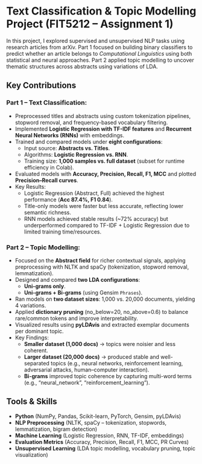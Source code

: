 # Text Classification & Topic Modelling Project (FIT5212 – Assignment 1)
In this project, I explored supervised and unsupervised NLP tasks using research articles from arXiv. Part 1 focused on building binary classifiers to predict whether an article belongs to *Computational Linguistics* using both statistical and neural approaches. Part 2 applied topic modelling to uncover thematic structures across abstracts using variations of LDA.  

## Key Contributions

### Part 1 – Text Classification:
- Preprocessed titles and abstracts using custom tokenization pipelines, stopword removal, and frequency-based vocabulary filtering.
- Implemented **Logistic Regression with TF-IDF features** and **Recurrent Neural Networks (RNNs)** with embeddings.
- Trained and compared models under **eight configurations**:
  - Input source: **Abstracts vs. Titles**.
  - Algorithms: **Logistic Regression vs. RNN**.
  - Training size: **1,000 samples vs. full dataset** (subset for runtime efficiency in Colab).
- Evaluated models with **Accuracy, Precision, Recall, F1, MCC** and plotted **Precision–Recall curves**.
- Key Results:
  - Logistic Regression (Abstract, Full) achieved the highest performance (**Acc 87.4%, F1 0.84**).
  - Title-only models were faster but less accurate, reflecting lower semantic richness.
  - RNN models achieved stable results (~72% accuracy) but underperformed compared to TF-IDF + Logistic Regression due to limited training time/resources.

### Part 2 – Topic Modelling:
- Focused on the **Abstract field** for richer contextual signals, applying preprocessing with NLTK and spaCy (tokenization, stopword removal, lemmatization).
- Designed and compared **two LDA configurations**:
  - **Uni-grams only**.
  - **Uni-grams + Bi-grams** (using Gensim `Phrases`).
- Ran models on **two dataset sizes**: 1,000 vs. 20,000 documents, yielding 4 variations.
- Applied **dictionary pruning** (no_below=20, no_above=0.6) to balance rare/common tokens and improve interpretability.
- Visualized results using **pyLDAvis** and extracted exemplar documents per dominant topic.
- Key Findings:
  - **Smaller dataset (1,000 docs)** → topics were noisier and less coherent.
  - **Larger dataset (20,000 docs)** → produced stable and well-separated topics (e.g., neural networks, reinforcement learning, adversarial attacks, human–computer interaction).
  - **Bi-grams** improved topic coherence by capturing multi-word terms (e.g., “neural_network”, “reinforcement_learning”).

## Tools & Skills
- **Python** (NumPy, Pandas, Scikit-learn, PyTorch, Gensim, pyLDAvis)
- **NLP Preprocessing** (NLTK, spaCy – tokenization, stopwords, lemmatization, bigram detection)
- **Machine Learning** (Logistic Regression, RNN, TF-IDF, embeddings)
- **Evaluation Metrics** (Accuracy, Precision, Recall, F1, MCC, PR Curves)
- **Unsupervised Learning** (LDA topic modelling, vocabulary pruning, topic visualization)

